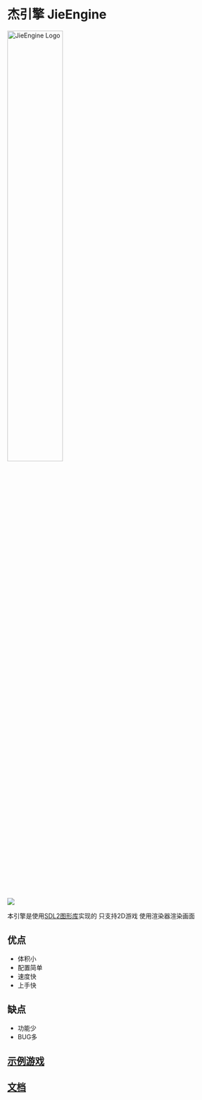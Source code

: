 # 杰引擎 JieEngine

<img src="https://www.zzjmbox.tk/Image/Logo.png" width = "50%" height = "50%" alt="JieEngine Logo" align=center/>

![](https://www.libsdl.org/media/SDL_logo.png)

本引擎是使用[SDL2图形库](https://www.libsdl.org/)实现的 只支持2D游戏 使用渲染器渲染画面

## 优点
* 体积小
* 配置简单
* 速度快
* 上手快

## 缺点
* 功能少
* BUG多

## [示例游戏](https://github.com/ZZHENJIE/JieEngine-TestGame)

## [文档](http://www.zzjmbox.tk/#)